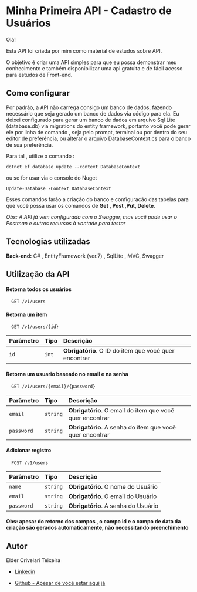 # Minha Primeira API - Cadastro de Usuários

Olá!

Esta API foi criada por mim como material de estudos sobre API.

O objetivo é criar uma API simples para que eu possa demonstrar meu conhecimento e também disponibilizar uma api gratuita e de fácil acesso para estudos de Front-end.

## Como configurar

Por padrão, a API não carrega consigo um banco de dados, fazendo necessário que seja gerado um banco de dados via código para ela. 
Eu deixei configurado para gerar um banco de dados em arquivo Sql Lite (database.db) via migrations do entity framework, portanto você pode gerar ele por linha de comando , seja pelo prompt, terminal ou por dentro do seu editor de preferência, ou alterar o arquivo DatabaseContext.cs para o banco de sua preferência.

Para tal , utilize o comando :
```
dotnet ef database update --context DatabaseContext
```
ou se for usar via o console do Nuget
```
Update-Database -Context DatabaseContext
```
Esses comandos farão a criação do banco e configuração das tabelas para que você possa usar os comandos de **Get , Post ,Put, Delete**.

*Obs: A API já vem configurada com o Swagger, mas você pode usar o Postman e outros recursos à vontade para testar* 
## Tecnologias utilizadas



**Back-end:** C# , EntityFramework (ver.7) , SqlLite , MVC, Swagger



## Utilização da API

#### Retorna todos os usuários

```http
  GET /v1/users
```

#### Retorna um item

```http
  GET /v1/users/{id}
```

| Parâmetro   | Tipo       | Descrição                                   |
| :---------- | :--------- | :------------------------------------------ |
| `id`      | `int` | **Obrigatório**. O ID do item que você quer encontrar |

#### Retorna um usuario baseado no email e na senha

```http
  GET /v1/users/{email}/{password}
```

| Parâmetro   | Tipo       | Descrição                                   |
| :---------- | :--------- | :------------------------------------------ |
| `email`      | `string` | **Obrigatório**. O email do item que você quer encontrar |
| `password`      | `string` | **Obrigatório**. A senha do item que você quer encontrar |


#### Adicionar registro

```http
  POST /v1/users
```

| Parâmetro   | Tipo       | Descrição                                   |
| :---------- | :--------- | :------------------------------------------ |
| `name`      | `string` | **Obrigatório**. O nome do Usuário |
| `email`      | `string` | **Obrigatório**. O email do Usuário |
| `password`      | `string` | **Obrigatório**. A senha do Usuário |

#### Obs: apesar do retorno dos campos , o campo id e o campo de data da criação são gerados automaticamente, não necessitando preenchimento
## Autor
Elder Crivelari Teixeira
- [Linkedin](https://www.linkedin.com/in/eldercrivelariteixeira/)

- [Github - Apesar de você estar aqui já](https://github.com/ElderCrivelari/)
